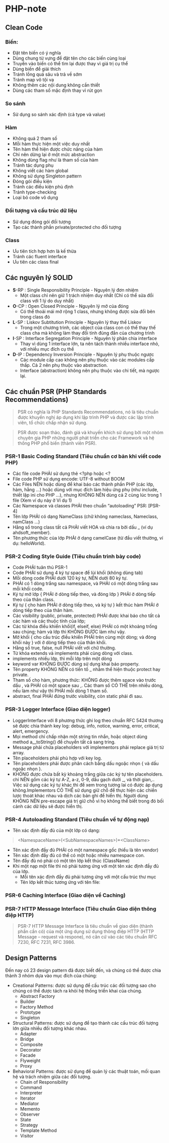 # PHP-note
## Clean Code
### Biến:
- Đặt tên biến có ý nghĩa
- Dùng chung từ vựng để đặt tên cho các biến cùng loại
- Truyền vào biến có thể tìm lại được thay vì giá trị cụ thể
- Dùng biến để giải thích
- Tránh lồng quá sâu và trả về sớm
- Tránh map vô tội vạ
- Không thêm các nội dung không cần thiểt
- Dùng các tham số mặc định thay vì rút gọn
### So sánh
- Sử dụng so sánh xác định (cả type và value)
### Hàm 
- Không quá 2 tham số
- Mỗi hàm thực hiện một việc duy nhất
- Tên hàm thể hiện được chức năng của hàm
- Chỉ nên dừng lại ở một mức abstraction
- Không dùng flag như là tham số của hàm
- Tránh tác dụng phụ
- Không viết các hàm global
- Không sử dụng Singleton pattern
- Đóng gói điều kiện
- Tránh các điều kiện phủ định
- Tránh type-checking
- Loại bỏ code vô dụng
### Đối tượng và cấu trúc dữ liệu
- Sử dụng đóng gói đối tượng
- Tạo các thành phần private/protected cho đối tượng
### Class
- Ưu tiên tích hợp hơn là kế thừa
- Tránh các fluent interface
- Ưu tiên các class final

## Các nguyên lý SOLID
- **S**-RP : Single Responsibility Principle - Nguyên lý đơn nhiệm 
  - Một class chỉ nên giữ 1 trách nhiệm duy nhất (Chỉ có thể sửa đổi class với 1 lý do duy nhất)
- **O**-CP : Open Closed Principle - Nguyên lý mở của đóng
  - Có thể thoải mái mở rộng 1 class, nhưng không được sửa đổi bên trong class đó 
- **L**-SP : Liskov Subtitution Principle - Nguyên lý thay thế Liskov
  - Trong một chương trình, các object của class con có thể thay thế class cha mà không làm thay đổi tính đúng đắn của chương trình
- **I**-SP : Interface Segregation Principle - Nguyên lý phân chia interface
  - Thay vì dùng 1 interface lớn, ta nên tách thành nhiều interface nhỏ, với nhiều mục đích cụ thể
- **D**-IP : Dependency Inversion Principle - Nguyên lý phụ thuộc ngược
  - Các module cấp cao không nên phụ thuộc vào các modules cấp thấp. Cả 2 nên phụ thuộc vào abstraction.
  - Interface (abstraction) không nên phụ thuộc vào chi tiết, mà ngược lại.

## Các chuẩn PSR (PHP Standards Recommendations)
> PSR có nghĩa là PHP Standards Recommendations, nó là tiêu chuẩn được khuyến nghị áp dụng khi lập trình PHP và được các lập trình viên, tổ chức chấp nhận sử dụng.

> PSR được soạn thảo, đánh giá và khuyến khích sử dụng bởi một nhóm chuyên gia PHP những người phát triển cho các Framework và hệ thống PHP phổ biến (thành viên PSR).

### PSR-1 Basic Coding Standard (Tiêu chuẩn cơ bản khi viết code PHP)
- Các file code PHẢI sử dụng thẻ <?php hoặc <?
- File code PHP sử dụng encode: UTF-8 without BOOM
- Các Files NÊN hoặc dùng để khai báo các thành phần PHP (các lớp, hàm, hằng …) hoặc dùng với mục đích làm hiệu ứng phụ (như include, thiết lập ini cho PHP …), nhưng KHÔNG NÊN dùng cả 2 cùng lúc trong 1 file (Xem ví dụ này ở  Ví dụ 1)
- Các Namespace và classes PHẢI theo chuẩn “autoloading” PSR: [PSR-4]
- Tên lớp PHẢI có dạng NameClass (chữ không nameclass, Nameclass, namClass …)
- Hằng số trong class tất cả PHẢI viết HOA và chia ra bởi dấu _ (ví dụ ahdsoft_member).
- Tên phương thức của lớp PHẢI ở dạng camelCase (từ đầu viết thường, ví dụ: helloWorld).

### PSR-2 Coding Style Guide (Tiêu chuẩn trình bày code)
- Code PHẢI tuân thủ PSR-1
- Code PHẢI sử dụng 4 ký tự space để lùi khối (không dùng tab)
- Mỗi dòng code PHẢI dưới 120 ký tự, NÊN dưới 80 ký tự.
- PHẢI có 1 dòng trắng sau namespace, và PHẢI có một dòng trắng sau mỗi khối code.
- Ký tự mở lớp { PHẢI ở dòng tiếp theo, và đóng lớp } PHẢI ở dòng tiếp theo của thân class.
- Ký tự { cho hàm PHẢI ở dòng tiếp theo, và ký tự } kết thúc hàm PHẢI ở dòng tiếp theo của thân hàm.
- Các visibility (public, private, protected)  PHẢI được khai báo cho tất cả các hàm và các thuộc tính của lớp;
- Các từ khóa điều khiển khối(if, elseif, else) PHẢI có một khoảng trống sau chúng; hàm và lớp thì KHÔNG ĐƯỢC làm như vậy.
- Mở khối { cho cấu trúc điều khiển PHẢI trên cùng một dòng; và đóng khối này } với ở dòng tiếp theo của thân khối.
- Hằng số true, false, null PHẢI viết với chữ thường.
- Từ khóa extends và implements phải cùng dòng với class.
- implements nhiều lớp, thì mỗi lớp trên một dòng
- keyword var KHÔNG ĐƯỢC dùng sử dụng khai báo property.
- Tên property KHÔNG NÊN có tiền tố _ nhằm thể hiện thuộc protect hay private.
- Tham số cho hàm, phương thức: KHÔNG được thêm space vào trước dấu , và PHẢI có một space sau ,. Các tham số CÓ THỂ trên nhiều dòng, nếu làm như vậy thì PHẢI mỗi dòng 1 tham số.
- abstract, final PHẢI đứng trước visibility, còn static phải đi sau.

### PSR-3 Logger Interface (Giao diện logger)
- LoggerInterface với 8 phương thức ghi log theo chuẩn RFC 5424 thương sẽ được chia thành key log: debug, info, notice, warning, error, critical, alert, emergency.
- Mọi method chỉ chấp nhận một string tin nhắn, hoặc object dùng method a__toString() để chuyển tất cả sang tring.
- Message phải chứa placeholders với implementors phải replace giá trị từ array.
- Tên placeholders phải phù hợp với key log.
- Tên placeholders phải được phân cách bằng dấu ngoặc nhọn { và dấu ngoặc nhọn }.
- KHÔNG được chứa bất kỳ khoảng trắng giữa các ký tự tên placeholders.
chỉ NÊN gồm các ký tự A-Z, a-z, 0-9, dấu gạch dưới _, và thời gian,.. Việc sử dụng các ký tự khác thì để xem trong tương lai có được áp dụng không.Implementors CÓ THỂ sử dụng giữ chỗ để thực hiện các chiến lược thoát khác nhau và dịch các bản ghi để hiển thị. Người dùng KHÔNG NÊN pre-escape giá trị giữ chỗ vì họ không thể biết trong đó bối cảnh các dữ liệu sẽ được hiển thị.

### PSR-4 Autoloading Standard (Tiêu chuẩn về tự động nạp)
- Tên xác định đầy đủ của một lớp có dạng:
> \<NamespaceName>(\<SubNamespaceNames>)*\<ClassName>

  - Tên xác định đầy đủ PHẢI có một namespace gốc (hiểu là tên vendor)
  - Tên xác định đầy đủ có thể có một hoặc nhiều namespace con.
  - Tên đầy đủ nó phải có một tên lớp kết thúc (ClassName)
- Khi một nạp một file thì nó phải tương ứng với một tên xác định đầy đủ của lớp.
  - Mỗi tên xác định đầy đủ phải tương ứng với một cấu trúc thư mục
  - Tên lớp kết thúc tương ứng với tên file:
  
### PSR-6 Caching Interface (Giao diện về Caching)
### PSR-7 HTTP Message Interface (Tiêu chuẩn Giao diện thông điệp HTTP)
> PSR-7 HTTP Message Interface là tiêu chuẩn về giao diện (thành phần cần có) của một ứng dụng sử dụng thông điệp HTTP (HTTP Message – request và respone), nó căn cứ vào các tiêu chuẩn RFC 7230, RFC 7231, RFC 3986.

## Design Patterns
Đến nay có 23 design pattern đã được biết đến, và chúng có thể được chia thành 3 nhóm dựa vào mục đích của chúng:
- Creational Patterns: được sử dụng để cấu trúc các đối tượng sao cho chúng có thể được tách ra khỏi hệ thống triển khai của chúng.
  - Abstract Factory
  - Builder
  - Factory Method
  - Prototype
  - Singleton
- Structural Patterns: được sử dụng để tạo thành các cấu trúc đối tượng lớn giữa nhiều đối tượng khác nhau.
  - Adapter
  - Bridge
  - Composite
  - Decorator
  - Facade
  - Flyweight
  - Proxy
- Behavioral Patterns: được sử dụng để quản lý các thuật toán, mối quan hệ và trách nhiệm giữa các đối tượng.
  - Chain of Responsibility
  - Command
  - Interpreter
  - Iterator
  - Mediator
  - Memento
  - Observer
  - State	
  - Strategy
  - Template Method
  - Visitor
